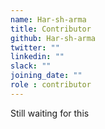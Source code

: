 ```yaml
---
name: Har-sh-arma
title: Contributor
github: Har-sh-arma
twitter: ""
linkedin: ""
slack: ""
joining_date: ""
role : contributor
---
```


Still waiting for this
